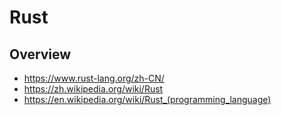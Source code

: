 # Rust


## Overview

- https://www.rust-lang.org/zh-CN/
- https://zh.wikipedia.org/wiki/Rust
- https://en.wikipedia.org/wiki/Rust_(programming_language)
